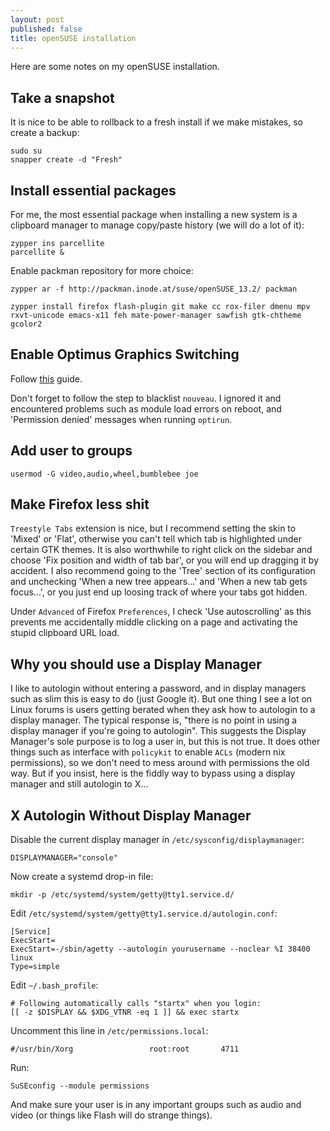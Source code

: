 ```yaml
---
layout: post
published: false
title: openSUSE installation
---
```


Here are some notes on my openSUSE installation.

## Take a snapshot

It is nice to be able to rollback to a fresh install if we make mistakes, so create a backup:

```
sudo su
snapper create -d "Fresh"
```

## Install essential packages

For me, the most essential package when installing a new system is a clipboard manager to manage copy/paste history (we will do a lot of it):

```
zypper ins parcellite
parcellite &
```

Enable packman repository for more choice:

```
zypper ar -f http://packman.inode.at/suse/openSUSE_13.2/ packman
```

```
zypper install firefox flash-plugin git make cc rox-filer dmenu mpv rxvt-unicode emacs-x11 feh mate-power-manager sawfish gtk-chtheme gcolor2
```

## Enable Optimus Graphics Switching

Follow [this](https://en.opensuse.org/SDB:NVIDIA_Bumblebee) guide.

Don't forget to follow the step to blacklist `nouveau`. I ignored it and encountered problems such as module load errors on reboot, and 'Permission denied' messages when running `optirun`.

## Add user to groups

```
usermod -G video,audio,wheel,bumblebee joe
```

## Make Firefox less shit

`Treestyle Tabs` extension is nice, but I recommend setting the skin to 'Mixed' or 'Flat', otherwise you can't tell which tab is highlighted under certain GTK themes. It is also worthwhile to right click on the sidebar and choose 'Fix position and width of tab bar', or you will end up dragging it by accident. I also recommend going to the 'Tree' section of its configuration and unchecking 'When a new tree appears...' and 'When a new tab gets focus...', or you just end up loosing track of where your tabs got hidden.

Under `Advanced` of Firefox `Preferences`, I check 'Use autoscrolling' as this prevents me accidentally middle clicking on a page and activating the stupid clipboard URL load. 

## Why you should use a Display Manager

I like to autologin without entering a password, and in display managers such as slim this is easy to do (just Google it). But one thing I see a lot on Linux forums is users getting berated when they ask how to autologin to a display manager. The typical response is, "there is no point in using a display manager if you're going to autologin". This suggests the Display Manager's sole purpose is to log a user in, but this is not true. It does other things such as interface with `policykit` to enable `ACLs` (modern nix permissions), so we don't need to mess around with permissions the old way. But if you insist, here is the fiddly way to bypass using a display manager and still autologin to X...

## X Autologin Without Display Manager

Disable the current display manager in `/etc/sysconfig/displaymanager`:

```
DISPLAYMANAGER="console"
```

Now create a systemd drop-in file:

```
mkdir -p /etc/systemd/system/getty@tty1.service.d/
```

Edit `/etc/systemd/system/getty@tty1.service.d/autologin.conf`:

```
[Service]
ExecStart=
ExecStart=-/sbin/agetty --autologin yourusername --noclear %I 38400 linux
Type=simple
```

Edit `~/.bash_profile`:

```
# Following automatically calls "startx" when you login:
[[ -z $DISPLAY && $XDG_VTNR -eq 1 ]] && exec startx
```

Uncomment this line in `/etc/permissions.local`:

```
#/usr/bin/Xorg                 root:root       4711
```

Run:

```
SuSEconfig --module permissions
```

And make sure your user is in any important groups such as audio and video (or things like Flash will do strange things).

